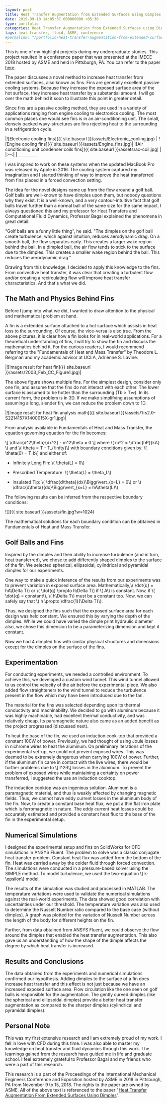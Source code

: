 ```yaml
---
layout: post
title: Heat Transfer Augmentation from Extended Surfaces using Dimples
date: 2019-09-10 14:05:37.000000000 +05:30
type: portfolio
categories: Heat Transfer Augmentation from Extended Surfaces using Dimples
tags: heat transfer, fluid, ASME, conference
#permalink: "/portfolio/heat-transfer-augmentation-from-extended-surfaces-using-dimples/"
---
```


This is one of my highlight projects during my undergraduate studies. This project resulted in a conference paper that was presented at the IMECE 2018 hosted by ASME and held in Pittsburgh, PA. You can refer to the paper [here](http://doi.org/10.1115/IMECE2018-87345).

The paper discusses a novel method to increase heat transfer from extended surfaces, also known as fins. Fins are generally excellent passive cooling systems. Because they increase the exposed surface area of the hot surface, they increase heat transfer by a substantial amount. I will go over the math behind it soon to illustrate this point in greater detail.

Since fins are a passive cooling method, they are used in a variety of applications ranging from engine cooling to electronics cooling. The most common places one would see fins is in an air-conditioning unit. The small, densely packed wavy-structures are fins rejecting heat to the surrounding in a refrigeration cycle.

|![Electronic cooling fins]({{ site.baseurl }}/assets/Electronic_cooling.jpg)  | ![Engine cooling fins]({{ site.baseurl }}/assets/Engine_fins.jpg)| ![Air conditioning unit condenser coils fins]({{ site.baseurl }}/assets/ac-coil.jpg) |
|:--:|
|<span style="font-family:Times New Roman; font-size: 1;">_Fins used for electronics cooling_| <span style="font-family:Times New Roman; font-size: 1;">_The ridges and grooves that make up the cooling system of an engine are fins._ | <span style="font-family:Times New Roman; font-size: 1;">_Condenser coil fins of an air-conditioning unit_|

I was inspired to work on these systems when the updated MacBook Pro was released by Apple in 2016. The cooling system captured my imagination and I started thinking of way to improve the heat transferred from fins placed in a forced convection setting.

The idea for the novel designs came up from the flow around a golf ball. Golf balls are well-known to have dimples upon them, but nobody questions why they exist. It is a well-known, and a very contour-intuitive fact that golf balls travel further than a normal ball of the same size for the same impact. I always questioned this and my professor for Heat Transfers and Computational Fluid Dynamics, Professor Bagal explained the phenomena in great detail.

"Golf balls are a funny little thing", he said. "The dimples on the golf ball create turbulence, which against intuition, reduces aerodynamic drag. On a smooth ball, the flow separates early. This creates a larger wake region behind the ball. In a dimpled ball, the air flow tends to stick to the surface due to the dimples. This creates a smaller wake region behind the ball. This reduces the aerodynamic drag."

Drawing from this knowledge, I decided to apply this knowledge to the fins. From convective heat transfer, it was clear that creating a turbulent flow and/or creating a recirculating flow will improve heat transfer characteristics. And that's what we did.

The Math and Physics Behind Fins
--------------------------------

Before I jump into what we did, I wanted to draw attention to the physical and mathematical problem at hand.

A fin is a extended surface attached to a hot surface which assists in heat loss to the surrounding. Of course, the vice-versa is also true. From the above pictures, it is clear how a fin looks for in real-world applications. For a theoretical understanding of fins, I will try to show the fin and discuss the mathematics behind it. For the curious readers, I would recommend referring to the "Fundamentals of Heat and Mass Transfer" by Theodore L. Bergman and my academic advisor at UCLA, Adrienne S. Lavine.

|![Image result for heat fin]({{ site.baseurl }}/assets/2003_Feb_CC_Figure1.jpg)|

The above figure shows multiple fins. For the simplest design, consider only one fin, and assume that the fins do not interact with each other. The lower surface is assumed to be hotter than the surrounding (Tb > T∞). In its current form, the problem is in 3D. If we make simplifying assumptions of assuming a long, slender fin, we can reduce the problem down to 1D.

|![Image result for heat fin analysis math]({{ site.baseurl }}/assets/1-s2.0-S2214157X1400015X-gr1.jpg)|

From analysis available in Fundamentals of Heat and Mass Transfer, the equation governing equation for the fin becomes:

\\[ \\dfrac{d^2\\theta}{dx^2} - m^2\\theta = 0 \\] where \\( m^2 = \\dfrac{hP}{kA} \\) and \\( \\theta = T - T\_{\\infty}\\) with boundary conditions given by: \\[ \\theta(0) = T\_b\\] and either of:
* Infinitely Long Fin: \\( \\theta(L) = 0\\)

* Prescribed Temperature: \\( \theta(L) = \\theta\_L\\)

* Insulated Tip: \\( \\dfrac{d\\theta}{dx}\\Biggr\\vert\_{x=L} = 0\\) or \\( \\dfrac{d\\theta}{dx}\\Biggr\\vert\_{x=L} = hA\\theta(L)\\)

The following results can be inferred from the respective boundary conditions:

![]({{ site.baseurl }}/assets/fin.jpg?w=1024)

The mathematical solutions for each boundary condition can be obtained in Fundamentals of Heat and Mass Transfer.

Golf Balls and Fins
-------------------

Inspired by the dimples and their ability to increase turbulence (and in turn, heat transferred), we chose to add differently shaped dimples to the surface of the fin. We selected spherical, ellipsoidal, cylindrical and pyramidal dimples for our experiments.

One way to make a quick inference of the results from our experiments was to prevent variation in exposed surface area. Mathematically,\\( \\dot{q} = hA\\Delta T\\) or \\( \\dot{q} \\propto h\\Delta T\\) if \\( A\\) is constant. Now, if \\( \\dot{q} = constant\\), \\( h\\Delta T\\) must be a constant too. Now, we can safely say that \\( h \\propto \\dfrac{1}{\\Delta T}\\).

Thus, we designed the fins such that the exposed surface area for each design was held constant. We ensured this by varying the depth of the dimples. While we could have varied the dimple print hydraulic diameter also, we chose this dimension to be a parameterizing dimension and kept it constant.

Now we had 4 dimpled fins with similar physical structures and dimensions except for the dimples on the surface of the fins.

Experimentation
---------------

For conducting experiments, we needed a controlled environment. To achieve this, we developed a custom wind tunnel. This wind tunnel allowed to us control the velocity of the air before the experimental piece. We also added flow straighteners to the wind tunnel to reduce the turbulence present in the flow which may have been introduced due to the fan.

The material for the fins was selected depending upon its thermal conductivity and machinability. We decided to go with aluminum because it was highly machinable, had excellent thermal conductivity, and was relatively cheap. Its paramagnetic nature also came as an added benefit as the project progressed (discussed next).

To heat the base of the fin, we used an induction cook-top that provided a constant 100W of power. Previously, we had thought of using Joule losses in nichrome wires to heat the aluminum. On preliminary iterations of the experimental set-up, we could not prevent exposed wires. This was deemed to be extremely dangerous when carrying 100W of power. Further, if the aluminum fin came in contact with the live wires, there would be further problems due to \\[ I^2R\\] losses in the aluminum. To prevent the problem of exposed wires while maintaining a certainty on power transferred, I suggested the use an induction cooktop.

The induction cooktop was an ingenious solution. Aluminum is a paramagnetic material, and thus is weakly affected by changing magnetic fields. Thus, we cannot have eddy current losses in the aluminum body of the fin. Now, to create a constant base heat flux, we put a thin flat iron plate which is ferromagnetic in nature. The eddy current heat losses could be accurately estimated and provided a constant heat flux to the base of the fin in the experimental setup.

Numerical Simulations
---------------------

I designed the experimental setup and fins on SolidWorks for CFD simulations in ANSYS Fluent. The problem to solve was a classic conjugate heat transfer problem. Constant heat flux was added from the bottom of the fin. Heat was carried away by the colder fluid through forced convection. The simulations were conducted in a pressure-based solver using the SIMPLE method. To model turbulence, we used the two-equation \\( k-\\epsilon\\) model.

The results of the simulation was studied and processed in MATLAB. The temperature variations were used to validate the numerical simulations against the real-world experiments. The data showed good correlation with uncertainties under our threshold. The temperature variation was also used to determine the Nusselt Number ratio compared to the base case (without dimples). A graph was plotted for the variation of Nusselt Number across the length of the body for different heights on the fin.

Further, from data obtained from ANSYS Fluent, we could observe the flow around the dimples that enabled the heat transfer augmentation. This also gave us an understanding of how the shape of the dimple affects the degree by which heat transfer is increased.

Results and Conclusions
-----------------------

The data obtained from the experiments and numerical simulations confirmed our hypothesis. Adding dimples to the surface of a fin does increase heat transfer and this effect is not just because we have an increased exposed surface area. Flow circulation like the one seen on golf balls is responsible for the augmentation. The gently curved dimples (like the spherical and ellipsoidal dimples) provide a better heat transfer augmentation as compared to the sharper dimples (cylindrical and pyramidal dimples).

Personal Note
-------------

This was my first extensive research and I am extremely proud of my work. I fell in love with CFD during this time. I was also able to master my knowledge on heat transfer and fluid dynamics through this work. The learnings gained from the research have guided me in life and graduate school. I feel extremely grateful to Professor Bagal and my friends who were a part of this research.

This research is a part of the Proceedings of the International Mechanical Engineers Conference and Exposition hosted by ASME in 2018 in Pittsburgh, PA from November 9 to 15, 2018. The rights to the paper are owned by ASME. All of the above text is referenced to the paper "[Heat Transfer Augmentation From Extended Surfaces Using Dimples](http://doi.org/10.1115/IMECE2018-87345)".
